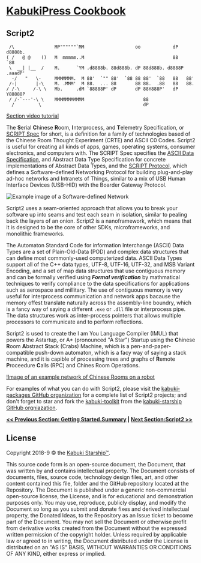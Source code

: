 # [KabukiPress Cookbook](../readme.md)

## Script2

```AsciiArt
 /\               MP""""""`MM                   oo            dP   d8888b.
( /   @ @    ()   M  mmmmm..M                                 88       `88
 \  __| |__  /    M.      `YM .d8888b. 88d888b. dP 88d888b. d8888P .aaadP'
  -/   "   \-     MMMMMMM.  M 88'  `"" 88'  `88 88 88'  `88   88   88'
 /-|       |-\    M. .MMM'  M 88.  ... 88       88 88.  .88   88   88.
/ /-\     /-\ \   Mb.     .dM `88888P' dP       dP 88Y888P'   dP   Y88888P
 / /-`---'-\ \    MMMMMMMMMMM                      88
  /         \                                      dP
```

[Section video tutorial](https://www.youtube.com/channel/UCS2vQG4gUE3vXWV_K9XScQw)

The **S**erial **C**hinese **R**oom, **I**nterprocess, and **T**elemetry Specification, or [SCRIPT Spec](https://github.com/kabuki-starship/script2/blob/master/spec) for short, is a definition for a family of technologies based of the Chinese Room Thought Experiment (CRTE) and ASCII C0 Codes. Script2 is useful for creating all kinds of apps, games, operating systems, consumer electronics, and computers with. The SCRIPT Spec specifies the [ASCII Data Specification](https://github.com/kabuki-starship/script2/tree/master/spec/data), and Abstract Data Type Specification for concrete implementations of Abstract Data Types, and the [SCRIPT Protocol](https://github.com/kabuki-starship/script2/tree/master/spec/protocol/), which defines a Software-defined Networking Protocol for building plug-and-play ad-hoc networks and Intranets of Things, similar to a mix of USB Human Interface Devices (USB-HID) with the Boarder Gateway Protocol.

 ![Example image of a Software-defined Network](#50.sdnp_example_1.png)

Script2 uses a seam-oriented approach that allows you to break your software up into seams and test each seam in isolation, similar to pealing back the layers of an onion. Script2 is a nanoframework, which means that it is designed to be the core of other SDKs, microframeworks, and monolithic frameworks.

The Automaton Standard Code for information Interchange (ASCII) Data Types are a set of Plain-Old-Data (POD) and complex data structures that can define most commonly-used computerized data. ASCII Data Types support all of the C++ data types, UTF-8, UTF-16, UTF-32, and MSB Variant Encoding, and a set of map data structures that use contiguous memory and can be formally verified using ***Formal verification*** by mathmatical techniques to verify compliance to the data specifications for applications such as aerospace and millitary. The use of contiguous memory is very useful for interprocess communication and network apps bacause the memory offest translate naturally across the assembly-line boundry, which is a fancy way of saying a different `.exe` or `.dll` file or interprocess pipe. The data structures work as inter-process pointers that allows multiple processors to communicate and to perform reflections.

Script2 is used to create the I am You Language Compiler (IMUL) that powers the Astartup, or A* (pronounced "A Star") Startup using the **C**hinese **R**oom **A**bstract **S**tack (Crabs) Machine, which is a pen-and-paper-compatible push-down automaton, which is a facy way of saying a stack machine, and it is capible of processing trees and graphs of **R**emote **P**roceedure **C**alls (RPC) and Chines Room Operations.

[!Image of an example network of Chinese Rooms on a robot](#45.chinese_room_theory_of_consiousness_1.png)

For examples of what you can do with Script2, please visit the [kabuki-packages GitHub organization](https://github.com/kabuki-packages) for a complete list of Script2 projects; and don't forget to star and fork the [kabuki-toolkit](https://github.com/kabuki-starship/kabuki-toolkit) from the [kabuki-starship GitHub orgniazation](https://github.com/kabuki-starship).


**[<< Previous Section: Getting Started.Summary](./summary) | [Next Section:Script2 >>](../script2/readme)**

## License

Copyright 2018-9 © the [Kabuki Starship™](https://kabukistarship.com).

This source code form is an open-source document, the Document, that was written by and contains intellectual property. The Document consists of documents, files, source code, technology design files, art, and other content contained this file, folder and the GitHub repository located at the Repository. The Document is published under a generic non-commercial open-source license, the License, and is for educational and demonstration purposes only. You may use, reproduce, publicly display, and modify the Document so long as you submit and donate fixes and derived intellectual property, the Donated Ideas, to the Repository as an Issue ticket to become part of the Document. You may not sell the Document or otherwise profit from derivative works created from the Document without the expressed written permission of the copyright holder. Unless required by applicable law or agreed to in writing, the Document distributed under the License is distributed on an "AS IS" BASIS, WITHOUT WARRANTIES OR CONDITIONS OF ANY KIND, either express or implied.
